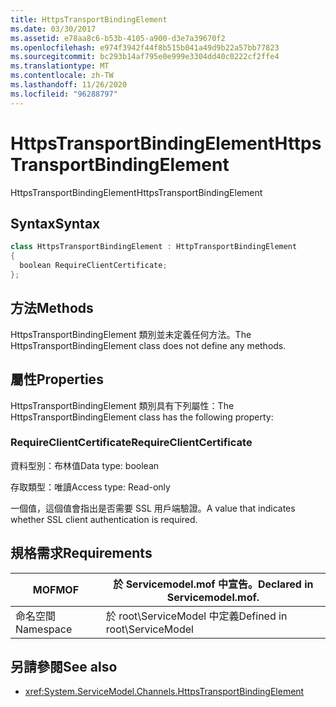 ```yaml
---
title: HttpsTransportBindingElement
ms.date: 03/30/2017
ms.assetid: e78aa8c6-b53b-4105-a900-d3e7a39670f2
ms.openlocfilehash: e974f3942f44f8b515b041a49d9b22a57bb77823
ms.sourcegitcommit: bc293b14af795e0e999e3304dd40c0222cf2ffe4
ms.translationtype: MT
ms.contentlocale: zh-TW
ms.lasthandoff: 11/26/2020
ms.locfileid: "96288797"
---
```

# <a name="httpstransportbindingelement"></a><span data-ttu-id="b7e47-102">HttpsTransportBindingElement</span><span class="sxs-lookup"><span data-stu-id="b7e47-102">HttpsTransportBindingElement</span></span>

<span data-ttu-id="b7e47-103">HttpsTransportBindingElement</span><span class="sxs-lookup"><span data-stu-id="b7e47-103">HttpsTransportBindingElement</span></span>  
  
## <a name="syntax"></a><span data-ttu-id="b7e47-104">Syntax</span><span class="sxs-lookup"><span data-stu-id="b7e47-104">Syntax</span></span>  
  
```csharp  
class HttpsTransportBindingElement : HttpTransportBindingElement  
{  
  boolean RequireClientCertificate;  
};  
```  
  
## <a name="methods"></a><span data-ttu-id="b7e47-105">方法</span><span class="sxs-lookup"><span data-stu-id="b7e47-105">Methods</span></span>  

 <span data-ttu-id="b7e47-106">HttpsTransportBindingElement 類別並未定義任何方法。</span><span class="sxs-lookup"><span data-stu-id="b7e47-106">The HttpsTransportBindingElement class does not define any methods.</span></span>  
  
## <a name="properties"></a><span data-ttu-id="b7e47-107">屬性</span><span class="sxs-lookup"><span data-stu-id="b7e47-107">Properties</span></span>  

 <span data-ttu-id="b7e47-108">HttpsTransportBindingElement 類別具有下列屬性：</span><span class="sxs-lookup"><span data-stu-id="b7e47-108">The HttpsTransportBindingElement class has the following property:</span></span>  
  
### <a name="requireclientcertificate"></a><span data-ttu-id="b7e47-109">RequireClientCertificate</span><span class="sxs-lookup"><span data-stu-id="b7e47-109">RequireClientCertificate</span></span>  

 <span data-ttu-id="b7e47-110">資料型別：布林值</span><span class="sxs-lookup"><span data-stu-id="b7e47-110">Data type: boolean</span></span>  
  
 <span data-ttu-id="b7e47-111">存取類型：唯讀</span><span class="sxs-lookup"><span data-stu-id="b7e47-111">Access type: Read-only</span></span>  
  
 <span data-ttu-id="b7e47-112">一個值，這個值會指出是否需要 SSL 用戶端驗證。</span><span class="sxs-lookup"><span data-stu-id="b7e47-112">A value that indicates whether SSL client authentication is required.</span></span>  
  
## <a name="requirements"></a><span data-ttu-id="b7e47-113">規格需求</span><span class="sxs-lookup"><span data-stu-id="b7e47-113">Requirements</span></span>  
  
|<span data-ttu-id="b7e47-114">MOF</span><span class="sxs-lookup"><span data-stu-id="b7e47-114">MOF</span></span>|<span data-ttu-id="b7e47-115">於 Servicemodel.mof 中宣告。</span><span class="sxs-lookup"><span data-stu-id="b7e47-115">Declared in Servicemodel.mof.</span></span>|  
|---------|-----------------------------------|  
|<span data-ttu-id="b7e47-116">命名空間</span><span class="sxs-lookup"><span data-stu-id="b7e47-116">Namespace</span></span>|<span data-ttu-id="b7e47-117">於 root\ServiceModel 中定義</span><span class="sxs-lookup"><span data-stu-id="b7e47-117">Defined in root\ServiceModel</span></span>|  
  
## <a name="see-also"></a><span data-ttu-id="b7e47-118">另請參閱</span><span class="sxs-lookup"><span data-stu-id="b7e47-118">See also</span></span>

- <xref:System.ServiceModel.Channels.HttpsTransportBindingElement>
